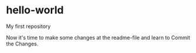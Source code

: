 # hello-world
My first repository

Now it's time to make some changes at the readme-file and learn to Commit the Changes.
